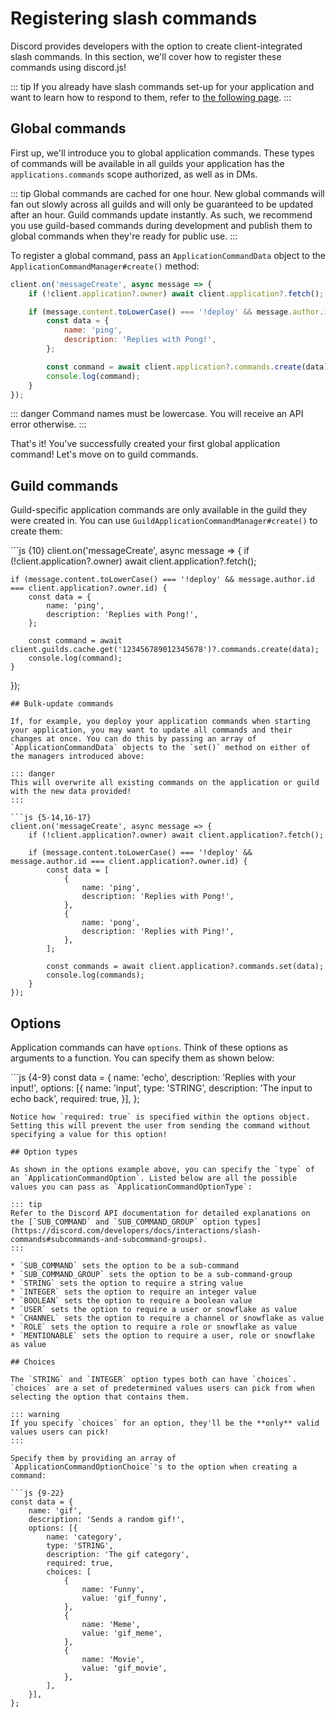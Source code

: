 # Registering slash commands

Discord provides developers with the option to create client-integrated slash commands. In this section, we'll cover how to register these commands using discord.js!

::: tip If you already have slash commands set-up for your application and want to learn how to respond to them, refer to [the following page](https://github.com/zachjmurphy/guide/tree/9925b2dac70a223dd2dbb549ce57ddb5515bcbc0/interactions/replying-to-slash-commands/README.md). :::

## Global commands

First up, we'll introduce you to global application commands. These types of commands will be available in all guilds your application has the `applications.commands` scope authorized, as well as in DMs.

::: tip Global commands are cached for one hour. New global commands will fan out slowly across all guilds and will only be guaranteed to be updated after an hour. Guild commands update instantly. As such, we recommend you use guild-based commands during development and publish them to global commands when they're ready for public use. :::

To register a global command, pass an `ApplicationCommandData` object to the `ApplicationCommandManager#create()` method:

```javascript
client.on('messageCreate', async message => {
    if (!client.application?.owner) await client.application?.fetch();

    if (message.content.toLowerCase() === '!deploy' && message.author.id === client.application?.owner.id) {
        const data = {
            name: 'ping',
            description: 'Replies with Pong!',
        };

        const command = await client.application?.commands.create(data);
        console.log(command);
    }
});
```

::: danger Command names must be lowercase. You will receive an API error otherwise. :::

That's it! You've successfully created your first global application command! Let's move on to guild commands.

## Guild commands

Guild-specific application commands are only available in the guild they were created in. You can use `GuildApplicationCommandManager#create()` to create them:

\`\`\`js {10} client.on\('messageCreate', async message =&gt; { if \(!client.application?.owner\) await client.application?.fetch\(\);

```text
if (message.content.toLowerCase() === '!deploy' && message.author.id === client.application?.owner.id) {
    const data = {
        name: 'ping',
        description: 'Replies with Pong!',
    };

    const command = await client.guilds.cache.get('123456789012345678')?.commands.create(data);
    console.log(command);
}
```

}\);

```text
## Bulk-update commands

If, for example, you deploy your application commands when starting your application, you may want to update all commands and their changes at once. You can do this by passing an array of `ApplicationCommandData` objects to the `set()` method on either of the managers introduced above: 

::: danger
This will overwrite all existing commands on the application or guild with the new data provided!
:::

```js {5-14,16-17}
client.on('messageCreate', async message => {
    if (!client.application?.owner) await client.application?.fetch();

    if (message.content.toLowerCase() === '!deploy' && message.author.id === client.application?.owner.id) {
        const data = [
            {
                name: 'ping',
                description: 'Replies with Pong!',
            },
            {
                name: 'pong',
                description: 'Replies with Ping!',
            },
        ];

        const commands = await client.application?.commands.set(data);
        console.log(commands);
    }
});
```

## Options

Application commands can have `options`. Think of these options as arguments to a function. You can specify them as shown below:

\`\`\`js {4-9} const data = { name: 'echo', description: 'Replies with your input!', options: \[{ name: 'input', type: 'STRING', description: 'The input to echo back', required: true, }\], };

```text
Notice how `required: true` is specified within the options object. Setting this will prevent the user from sending the command without specifying a value for this option!

## Option types

As shown in the options example above, you can specify the `type` of an `ApplicationCommandOption`. Listed below are all the possible values you can pass as `ApplicationCommandOptionType`:

::: tip
Refer to the Discord API documentation for detailed explanations on the [`SUB_COMMAND` and `SUB_COMMAND_GROUP` option types](https://discord.com/developers/docs/interactions/slash-commands#subcommands-and-subcommand-groups).
:::

* `SUB_COMMAND` sets the option to be a sub-command
* `SUB_COMMAND_GROUP` sets the option to be a sub-command-group
* `STRING` sets the option to require a string value
* `INTEGER` sets the option to require an integer value
* `BOOLEAN` sets the option to require a boolean value
* `USER` sets the option to require a user or snowflake as value
* `CHANNEL` sets the option to require a channel or snowflake as value
* `ROLE` sets the option to require a role or snowflake as value
* `MENTIONABLE` sets the option to require a user, role or snowflake as value

## Choices

The `STRING` and `INTEGER` option types both can have `choices`. `choices` are a set of predetermined values users can pick from when selecting the option that contains them.

::: warning
If you specify `choices` for an option, they'll be the **only** valid values users can pick!
:::

Specify them by providing an array of `ApplicationCommandOptionChoice`'s to the option when creating a command:

```js {9-22}
const data = {
    name: 'gif',
    description: 'Sends a random gif!',
    options: [{
        name: 'category',
        type: 'STRING',
        description: 'The gif category',
        required: true,
        choices: [
            {
                name: 'Funny',
                value: 'gif_funny',
            },
            {
                name: 'Meme',
                value: 'gif_meme',
            },
            {
                name: 'Movie',
                value: 'gif_movie',
            },
        ],
    }],
};
```

